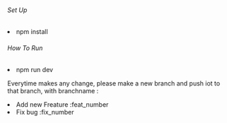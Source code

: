 <h6> Set Up </h6>
  <li> npm install </li>
<h6> How To Run </h6>
  <li> npm run dev </li>
  
  
<p>Everytime makes any change, please make a new branch and push iot to that branch, with branchname :
  <li>Add new Freature :feat_number</li>
  <li>Fix bug :fix_number</li>
</p>
